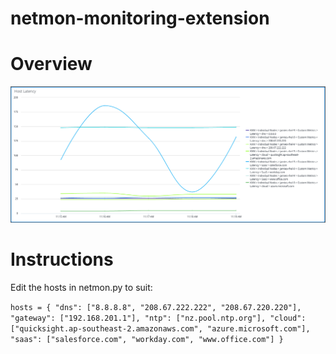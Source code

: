 # netmon-monitoring-extension

# Overview

![alt text](https://github.com/j-sulliman/netmon-monitoring-extension/blob/main/netmon.png)

# Instructions

Edit the hosts in netmon.py to suit:

`
hosts = {
    "dns": ["8.8.8.8", "208.67.222.222", "208.67.220.220"],
    "gateway": ["192.168.201.1"],
    "ntp": ["nz.pool.ntp.org"],
    "cloud": ["quicksight.ap-southeast-2.amazonaws.com", "azure.microsoft.com"],
    "saas": ["salesforce.com", "workday.com", "www.office.com"]
}
`
